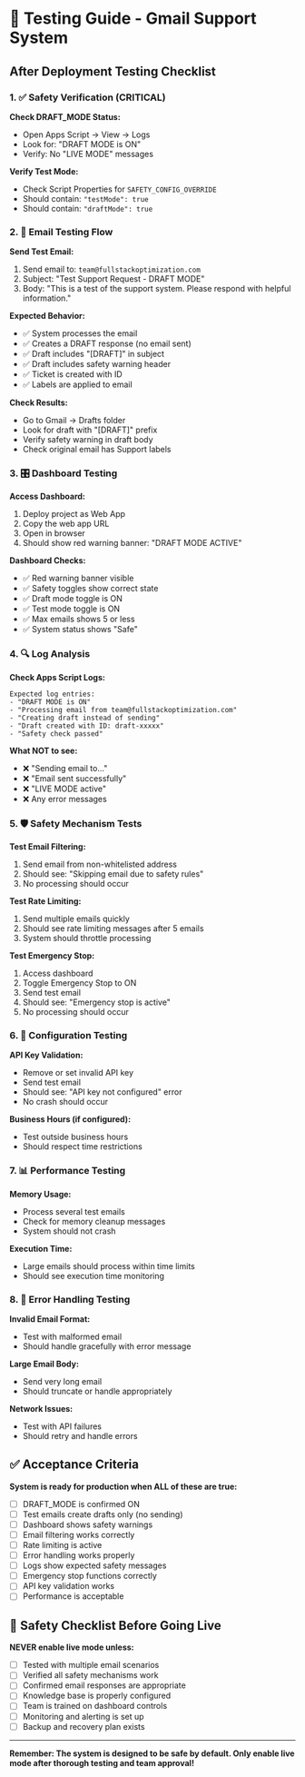 # 🧪 Testing Guide - Gmail Support System

## After Deployment Testing Checklist

### 1. ✅ Safety Verification (CRITICAL)

**Check DRAFT_MODE Status:**
- Open Apps Script → View → Logs
- Look for: "DRAFT MODE is ON"
- Verify: No "LIVE MODE" messages

**Verify Test Mode:**
- Check Script Properties for `SAFETY_CONFIG_OVERRIDE`
- Should contain: `"testMode": true`
- Should contain: `"draftMode": true`

### 2. 📧 Email Testing Flow

**Send Test Email:**
1. Send email to: `team@fullstackoptimization.com`
2. Subject: "Test Support Request - DRAFT MODE"
3. Body: "This is a test of the support system. Please respond with helpful information."

**Expected Behavior:**
- ✅ System processes the email
- ✅ Creates a DRAFT response (no email sent)
- ✅ Draft includes "[DRAFT]" in subject
- ✅ Draft includes safety warning header
- ✅ Ticket is created with ID
- ✅ Labels are applied to email

**Check Results:**
- Go to Gmail → Drafts folder
- Look for draft with "[DRAFT]" prefix
- Verify safety warning in draft body
- Check original email has Support labels

### 3. 🎛️ Dashboard Testing

**Access Dashboard:**
1. Deploy project as Web App
2. Copy the web app URL
3. Open in browser
4. Should show red warning banner: "DRAFT MODE ACTIVE"

**Dashboard Checks:**
- ✅ Red warning banner visible
- ✅ Safety toggles show correct state
- ✅ Draft mode toggle is ON
- ✅ Test mode toggle is ON
- ✅ Max emails shows 5 or less
- ✅ System status shows "Safe"

### 4. 🔍 Log Analysis

**Check Apps Script Logs:**
```
Expected log entries:
- "DRAFT MODE is ON"
- "Processing email from team@fullstackoptimization.com"
- "Creating draft instead of sending"
- "Draft created with ID: draft-xxxxx"
- "Safety check passed"
```

**What NOT to see:**
- ❌ "Sending email to..."
- ❌ "Email sent successfully"
- ❌ "LIVE MODE active"
- ❌ Any error messages

### 5. 🛡️ Safety Mechanism Tests

**Test Email Filtering:**
1. Send email from non-whitelisted address
2. Should see: "Skipping email due to safety rules"
3. No processing should occur

**Test Rate Limiting:**
1. Send multiple emails quickly
2. Should see rate limiting messages after 5 emails
3. System should throttle processing

**Test Emergency Stop:**
1. Access dashboard
2. Toggle Emergency Stop to ON
3. Send test email
4. Should see: "Emergency stop is active"
5. No processing should occur

### 6. 🔧 Configuration Testing

**API Key Validation:**
- Remove or set invalid API key
- Send test email
- Should see: "API key not configured" error
- No crash should occur

**Business Hours (if configured):**
- Test outside business hours
- Should respect time restrictions

### 7. 📊 Performance Testing

**Memory Usage:**
- Process several test emails
- Check for memory cleanup messages
- System should not crash

**Execution Time:**
- Large emails should process within time limits
- Should see execution time monitoring

### 8. 🚨 Error Handling Testing

**Invalid Email Format:**
- Test with malformed email
- Should handle gracefully with error message

**Large Email Body:**
- Send very long email
- Should truncate or handle appropriately

**Network Issues:**
- Test with API failures
- Should retry and handle errors

## ✅ Acceptance Criteria

**System is ready for production when ALL of these are true:**

- [ ] DRAFT_MODE is confirmed ON
- [ ] Test emails create drafts only (no sending)
- [ ] Dashboard shows safety warnings
- [ ] Email filtering works correctly
- [ ] Rate limiting is active
- [ ] Error handling works properly
- [ ] Logs show expected safety messages
- [ ] Emergency stop functions correctly
- [ ] API key validation works
- [ ] Performance is acceptable

## 🚨 Safety Checklist Before Going Live

**NEVER enable live mode unless:**

- [ ] Tested with multiple email scenarios
- [ ] Verified all safety mechanisms work
- [ ] Confirmed email responses are appropriate
- [ ] Knowledge base is properly configured
- [ ] Team is trained on dashboard controls
- [ ] Monitoring and alerting is set up
- [ ] Backup and recovery plan exists

---

**Remember: The system is designed to be safe by default. Only enable live mode after thorough testing and team approval!**
